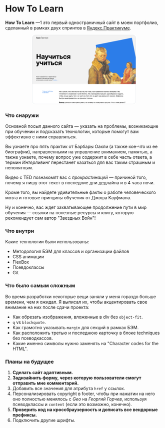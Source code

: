 # How To Learn

**How To Learn** —1 это первый одностраничный сайт в моем портфолио, сделанный в рамках двух спринтов в [Яндекс.Практикуме](https://praktikum.yandex.ru/).


<p align="center" width="100%">
    <a href="https://github.com/GeoGeorgeous/how-to-learn"><img width="66%" src="./README_COVER.png"></a>
</p>



### Что снаружи

Основной посыл данного сайта — указать на проблемы, возникающие при обучении и подсказать технологии, которые помогут вам эффективно с ними справляться.

Вы узнаете про пять практик от Барбары Оакли (а также кое-что из ее биографии), направленными на управление вниманием, памятью, а также узнаете, почему вопрос уже содержит в себе часть ответа, а термин *Интерливинг* перестанет казаться для вас таким страшным и непонятным.

Видео с TED познакомят вас с *прокрастинацей* — причиной того, почему я пишу этот текст в последние дни дедлайна и в 4 часа ночи.

Кроме того, вы найдете удивительные факты о работе человеческого мозга и готовые принципы обучения от Джоша Кауфмана.

Ну и конечно, вас ждет захватывающее продолжение пути в мир обучения — ссылки на полезные ресурсы и книгу, которую рекомендует сам автор "Звездных Войн"!

### Что внутри

Какие технологии были использованы:
  - Методология БЭМ для классов и организации файлов
  - CSS анимации
  - FlexBox
  - Псевдоклассы
  - Git

### Что было самым сложным

Во время разработки некоторые вещи заняли у меня гораздо больше времени, чем я ожидал. Я выписал их, чтобы акцентировать свое внимание на них после сдачи проекта:
  - Как обрезать изображения, вложенные в div без `object-fit`.
  - `q` vs `blockquote`.
  - Как грамотно указывать `margin` для секций в рамках БЭМ.
  - Как расположить третью и последнюю карточку в блоке techniques без псеводкассов.
  - Какие именно символы нужно заменять на "Сharacter codes for the HTML".

### Планы на будущее

1. **Сделать сайт адаптивным.**
2. **Задизайнить форму, через которую пользователи смогут отправить мне комментарий.**
2. Добавить все значения для атрибута `href` у ссылок.
3. Персонализировать copyright в footer, чтобы при нажатии на него оно полностью менялось с *Geo* на *Георгий Горчев*, используя псеводклассы и `content` (если это возможно, конечно).
4. **Проверить код на кроссбраузерность и дописать все вендорные префиксы.**
5. Подключить другие шрифты.


